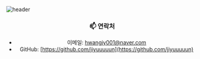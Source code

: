 ![header](https://capsule-render.vercel.app/api?type=waving&color=FFE4E1&text=Jiyun+Github&fontColor=555555&fontSize=40)

<div align="center">
  
### 📫 연락처
- 이메일: [hwangjy001@naver.com](mailto:hwangjy001@naver.com)
- GitHub: [https://github.com/jiyuuuuun](https://github.com/jiyuuuuun)

</div>
